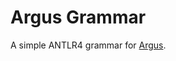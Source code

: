 # Argus Grammar

A simple ANTLR4 grammar for [Argus](https://en.wikipedia.org/wiki/Argus_(programming_language)).  

